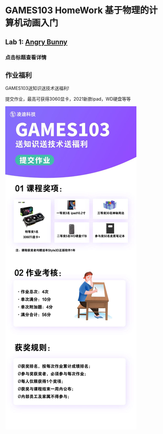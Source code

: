 # GAMES103 HomeWork 基于物理的计算机动画入门
## Lab 1: [Angry Bunny](./HW1/) 
### 点击标题查看详情

## 作业福利

GAMES103送知识送技术送福利!

提交作业，最高可获得3060显卡，2021新款ipad，WD硬盘等等


<!-- <img src="./hw_prize.jpg" alt="aa"  height="800" align = center/> -->
![pic](./hw_prize.jpg)
